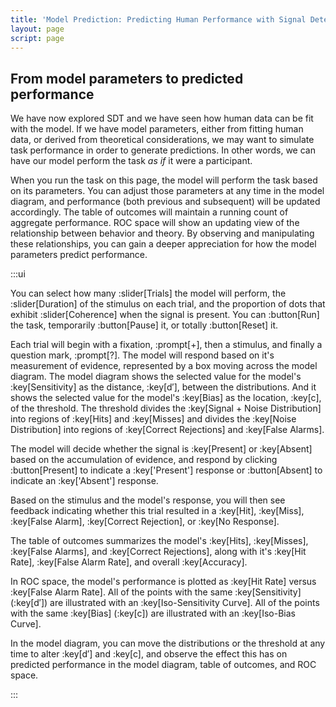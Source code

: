 ```yaml
---
title: 'Model Prediction: Predicting Human Performance with Signal Detection Theory'
layout: page
script: page
---
```


## From model parameters to predicted performance

We have now explored SDT and we have seen how human data can be fit with the model. If we have model
parameters, either from fitting human data, or derived from theoretical considerations, we may want
to simulate task performance in order to generate predictions. In other words, we can have our model
perform the task *as if* it were a participant.

When you run the task on this page, the model will perform the task based on its parameters. You can
adjust those parameters at any time in the model diagram, and performance (both previous and
subsequent) will be updated accordingly. The table of outcomes will maintain a running count of
aggregate performance. ROC space will show an updating view of the relationship between behavior and
theory. By observing and manipulating these relationships, you can gain a deeper appreciation for
how the model parameters predict performance.

<sdt-example-model>
  <detectable-control run pause reset coherence=".5" trials="10" duration="500"></detectable-control>
  <rdk-task count="100" coherence=".5" trials="10" duration="500" wait="500" iti="500"></rdk-task>
  <sdt-model interactive threshold bias distributions sensitivity histogram
    color="outcome" d="1" c=".5"></sdt-model>
  <detectable-response trial feedback="outcome"></detectable-response>
  <detectable-table numeric summary="stimulusRates accuracy" hits="0" misses="0" false-alarms="0" correct-rejections="0">
    </detectable-table>
  <roc-space hr=".5" far=".5" point="all" iso-d="all" iso-c="all"></roc-space>
</sdt-example-model>

:::ui

You can select how many :slider[Trials] the model will perform, the :slider[Duration] of the
stimulus on each trial, and the proportion of dots that exhibit :slider[Coherence] when the signal
is present. You can :button[Run] the task, temporarily :button[Pause] it, or totally :button[Reset]
it.

Each trial will begin with a fixation, :prompt[+], then a stimulus, and finally a question mark,
:prompt[?]. The model will respond based on it's measurement of evidence, represented by a box
moving across the model diagram. The model diagram shows the selected value for the model's
:key[Sensitivity] as the distance, :key[<span class="math-var">d′</span>], between the
distributions. And it shows the selected value for the model's :key[Bias] as the location,
:key[<span class="math-var">c</span>], of the threshold. The threshold divides the :key[Signal +
Noise Distribution] into regions of :key[Hits] and :key[Misses] and divides the :key[Noise
Distribution] into regions of :key[Correct Rejections] and :key[False Alarms]. 

The model will decide whether the signal is :key[Present] or :key[Absent] based on the accumulation
of evidence, and respond by clicking :button[Present] to indicate a :key['Present'] response or
:button[Absent] to indicate an :key['Absent'] response.

Based on the stimulus and the model's response, you will then see feedback indicating whether this
trial resulted in a :key[Hit], :key[Miss], :key[False Alarm], :key[Correct Rejection], or :key[No
Response].

The table of outcomes summarizes the model's :key[Hits], :key[Misses], :key[False Alarms], and
:key[Correct Rejections], along with it's :key[Hit Rate], :key[False Alarm Rate], and overall
:key[Accuracy].

In ROC space, the model's performance is plotted as :key[Hit Rate] versus :key[False Alarm Rate].
All of the points with the same :key[Sensitivity] (:key[<span class="math-var">d′</span>]) are
illustrated with an :key[Iso-Sensitivity Curve]. All of the points with the same :key[Bias]
(:key[<span class="math-var">c</span>]) are illustrated with an :key[Iso-Bias Curve].

In the model diagram, you can move the distributions or the threshold at any time to alter
:key[<span class="math-var">d′</span>] and :key[<span class="math-var">c</span>], and observe the
effect this has on predicted performance in the model diagram, table of outcomes, and ROC space.

:::
